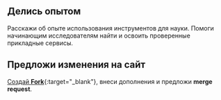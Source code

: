 ## Делись опытом

Расскажи об опыте использования инструментов для науки.
Помоги начинающим исследователям найти и освоить проверенные прикладные сервисы.

## **Предложи изменения на сайт**

[Создай **Fork**](https://github.com/research-instruments/website){:target="_blank"}, внеси дополнения и предложи **merge request**.
